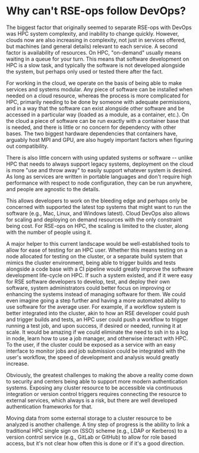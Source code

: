 # Why can't RSE-ops follow DevOps?

The biggest factor that originally seemed to separate RSE-ops with
DevOps was HPC system complexity, and inability to change quickly.
However, clouds now are also increasing in complexity, not just in
services offered, but machines (and general details) relevant to each
service. A second factor is availability of resources. On HPC,
\"on-demand\" usually means waiting in a queue for your turn. This means
that software development on HPC is a slow task, and typically the
software is not developed alongside the system, but perhaps only used or
tested there after the fact.

For working in the cloud, we operate on the basis of being able to make
services and systems modular. Any piece of software can be installed
when needed on a cloud resource, whereas the process is more complicated
for HPC, primarily needing to be done by someone with adequate
permissions, and in a way that the software can exist alongside other
software and be accessed in a particular way (loaded as a module, as a
container, etc.). On the cloud a piece of software can be run exactly
with a container base that is needed, and there is little or no concern
for dependency with other bases. The two biggest hardware dependencies
that containers have, arguably host MPI and GPU, are also hugely
important factors when figuring out compatibility.

There is also little concern with using updated systems or software --
unlike HPC that needs to always support legacy systems, deployment on
the cloud is more \"use and throw away\" to easily support whatever
system is desired. As long as services are written in portable languages
and don't require high performance with respect to node configuration,
they can be run anywhere, and people are agnostic to the details.

This allows developers to work on the bleeding edge and perhaps only be
concerned with supported the latest top systems that might want to run
the software (e.g., Mac, Linux, and Windows latest). Cloud DevOps also
allows for scaling and deploying on demand resources with the only
constraint being cost. For RSE-ops on HPC, the scaling is limited to the
cluster, along with the number of people using it.

A major helper to this current landscape would be well-established tools
to allow for ease of testing for an HPC user. Whether this means testing
on a node allocated for testing on the cluster, or a separate build
system that mimics the cluster environment, being able to trigger builds
and tests alongside a code base with a CI pipeline would greatly improve
the software development life-cycle on HPC. If such a system existed,
and if it were easy for RSE software developers to develop, test, and
deploy their own software, system administrators could better focus on
improving or enhancing the systems instead of managing software for
them. We could even imagine going a step further and having a more
automated ability to use software for the average user. For example, if
a workflow system is better integrated into the cluster, akin to how an
RSE developer could push and trigger builds and tests, an HPC user could
push a workflow to trigger running a test job, and upon success, if
desired or needed, running it at scale. It would be amazing if we could
eliminate the need to ssh in to a log in node, learn how to use a job
manager, and otherwise interact with HPC. To the user, if the cluster
could be exposed as a service with an easy interface to monitor jobs and
job submission could be integrated with the user's workflow, the speed
of development and analysis would greatly increase.

Obviously, the greatest challenges to making the above a reality come
down to security and centers being able to support more modern
authentication systems. Exposing any cluster resource to be accessible
via continuous integration or version control triggers requires
connecting the resource to external services, which always is a risk,
but there are well developed authentication frameworks for that.

Moving data from some external storage to a cluster resource to be
analyzed is another challenge. A tiny step of progress is the ability to
link a traditional HPC single sign on (SSO) scheme (e.g., LDAP or
Kerberos) to a version control service (e.g., GitLab or GitHub) to allow
for role based access, but it's not clear how often this is done or if
it's a good direction.
